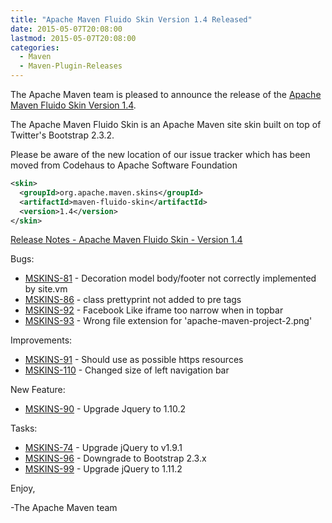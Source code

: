 ```yaml
---
title: "Apache Maven Fluido Skin Version 1.4 Released"
date: 2015-05-07T20:08:00
lastmod: 2015-05-07T20:08:00
categories:
  - Maven
  - Maven-Plugin-Releases
---
```

The Apache Maven team is pleased to announce the release of the 
[Apache Maven Fluido Skin Version 1.4](http://maven.apache.org/skins/maven-fluido-skin/).

The Apache Maven Fluido Skin is an Apache Maven site skin built on top of
Twitter's Bootstrap 2.3.2.

Please be aware of the new location of our issue tracker
which has been moved from Codehaus to Apache Software Foundation

```xml
<skin>
  <groupId>org.apache.maven.skins</groupId>
  <artifactId>maven-fluido-skin</artifactId>
  <version>1.4</version>
</skin>
```

<!-- more -->

[Release Notes - Apache Maven Fluido Skin - Version 1.4](https://issues.apache.org/jira/secure/ReleaseNote.jspa?projectId=12317926&version=12331574)


Bugs:

 * [MSKINS-81](https://issues.apache.org/jira/browse/MSKINS-81) - Decoration model body/footer not correctly implemented by site.vm
 * [MSKINS-86](https://issues.apache.org/jira/browse/MSKINS-86) - class prettyprint not added to pre tags
 * [MSKINS-92](https://issues.apache.org/jira/browse/MSKINS-92) - Facebook Like iframe too narrow when in topbar
 * [MSKINS-93](https://issues.apache.org/jira/browse/MSKINS-93) - Wrong file extension for 'apache-maven-project-2.png'

Improvements:

 * [MSKINS-91](https://issues.apache.org/jira/browse/MSKINS-91) - Should use as possible https resources
 * [MSKINS-110](https://issues.apache.org/jira/browse/MSKINS-110) - Changed size of left navigation bar

New Feature:

 * [MSKINS-90](https://issues.apache.org/jira/browse/MSKINS-90) - Upgrade Jquery to 1.10.2

Tasks:

 * [MSKINS-74](https://issues.apache.org/jira/browse/MSKINS-74) - Upgrade jQuery to v1.9.1
 * [MSKINS-96](https://issues.apache.org/jira/browse/MSKINS-96) - Downgrade to Bootstrap 2.3.x
 * [MSKINS-99](https://issues.apache.org/jira/browse/MSKINS-99) - Upgrade jQuery to 1.11.2

Enjoy,

-The Apache Maven team
